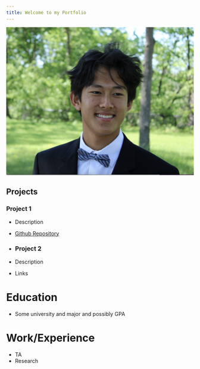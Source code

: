 ```yaml
---
title: Welcome to my Portfolio
---
```


![My Logo](docs/assets/AaronLuu.JPG)


## Projects
### Project 1
- Description
- [Github Repository](https://github.com/gdawerty)

- ### Project 2
- Description
- Links

# Education
- Some university and major and possibly GPA

# Work/Experience
- TA
- Research
